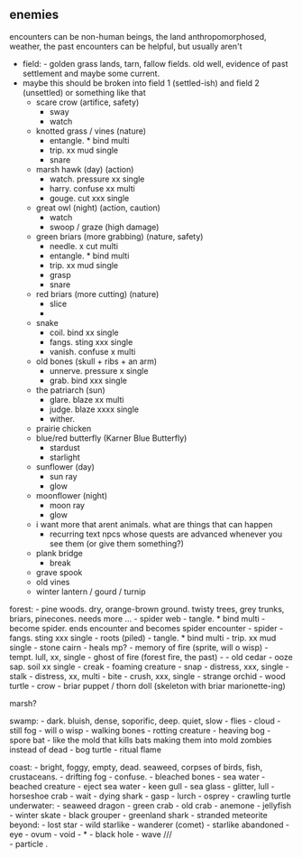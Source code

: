 ## enemies
encounters can be non-human beings, the land anthropomorphosed, weather, the past
encounters can be helpful, but usually aren't
- field: - golden grass lands, tarn, fallow fields. old well, evidence of past settlement and maybe some current.
- maybe this should be broken into field 1 (settled-ish) and field 2 (unsettled) or something like that
	- scare crow (artifice, safety)
		- sway
		- watch
	- knotted grass / vines (nature)
		- entangle. * bind multi
		- trip. xx mud single
		- snare
	- marsh hawk (day) (action)
		- watch. pressure xx single
		- harry. confuse xx multi
		- gouge. cut xxx single
	- great owl (night) (action, caution)
		- watch
		- swoop / graze (high damage)
	- green briars (more grabbing) (nature, safety)
		- needle. x cut multi
		- entangle. * bind multi
		- trip. xx mud single
		- grasp
		- snare
	- red briars (more cutting) (nature)
		- slice
		- 
	- snake
		- coil. bind xx single
		- fangs. sting xxx single
		- vanish. confuse x multi
	- old bones (skull + ribs + an arm)
		- unnerve. pressure x single
		- grab. bind xxx single
	- the patriarch (sun)
		- glare. blaze xx multi
		- judge. blaze xxxx single
		- wither.
	- prairie chicken
	- blue/red butterfly (Karner Blue Butterfly)
		- stardust
		- starlight
	- sunflower (day)
		- sun ray
		- glow
	- moonflower (night)
		- moon ray
		- glow
	- i want more that arent animals. what are things that can happen
		- recurring text npcs whose quests are advanced whenever you see them (or give them something?)
	- plank bridge
		- break
	- grave spook
	- old vines
	- winter lantern / gourd / turnip

forest: - pine woods. dry, orange-brown ground. twisty trees, grey trunks, briars, pinecones. needs more ...
	- spider web
		- tangle. * bind multi
		- become spider. ends encounter and becomes spider encounter
	- spider
		- fangs. sting xxx single
	- roots (piled)
		- tangle. * bind multi
		- trip. xx mud single
	- stone cairn
		- heals mp?
	- memory of fire (sprite, will o wisp)
		- tempt. lull, xx, single
	- ghost of fire (forest fire, the past)
		-
	- old cedar 
		- ooze sap. soil xx single
		- creak
	- foaming creature
		- snap
			- distress, xxx, single
		- stalk
			- distress, xx, multi
		- bite
			- crush, xxx, single
	- strange orchid
	- wood turtle
	- crow
	- briar puppet / thorn doll (skeleton with briar marionette-ing)

marsh?

swamp: - dark. bluish, dense, soporific, deep. quiet, slow
	- flies
		- cloud
	- still fog
	- will o wisp
	- walking bones
	- rotting creature
	- heaving bog
	- spore bat - like the mold that kills bats making them into mold zombies instead of dead
	- bog turtle
	- ritual flame

coast: - bright, foggy, empty, dead. seaweed, corpses of birds, fish, crustaceans.
	- drifting fog
		- confuse. 
	- bleached bones
		- sea water
	- beached creature
		- eject sea water
	- keen gull 
	- sea glass
		- glitter, lull
	- horseshoe crab
		- wait
	- dying shark
		- gasp
		- lurch
	- osprey
	- crawling turtle
underwater:
	- seaweed dragon
	- green crab
	- old crab
	- anemone
	- jellyfish
	- winter skate
	- black grouper
	- greenland shark
	- stranded meteorite
beyond:
	- lost star
	- wild starlike
	- wanderer (comet)
	- starlike abandoned
	- eye
	- ovum
	- void
	- *
	- black hole
	- wave \/\/\/\
	- particle .
